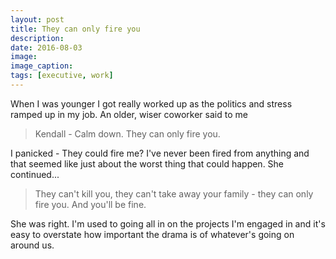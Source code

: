 ```yaml
---
layout: post
title: They can only fire you
description: 
date: 2016-08-03
image:
image_caption:
tags: [executive, work]
---
```


When I was younger I got really worked up as the politics and stress ramped up in my job.  An older, wiser coworker
said to me 

> Kendall - Calm down. They can only fire you.

I panicked - They could fire me?  I've never been fired from anything and that seemed like just about the worst thing that could happen.
She continued...

> They can't kill you, they can't take away your family - they can only fire you. And you'll be fine.

She was right.  I'm used to going all in on the projects I'm engaged in and it's easy to overstate
how important the drama is of whatever's going on around us.  